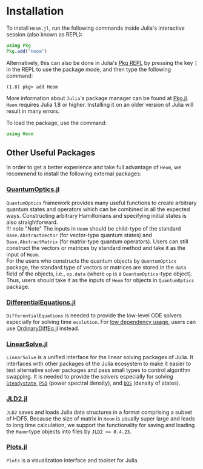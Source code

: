 # Installation
To install `Heom.jl`, run the following commands inside Julia's interactive session (also known as REPL):
```julia
using Pkg
Pkg.add("Heom")
```
Alternatively, this can also be done in Julia's [Pkg REPL](https://julialang.github.io/Pkg.jl/v1/getting-started/) by pressing the key `]` in the REPL to use the package mode, and then type the following command:
```julia-REPL
(1.8) pkg> add Heom
```
More information about `Julia`'s package manager can be found at [Pkg.jl](https://julialang.github.io/Pkg.jl/v1/).  
`Heom` requires Julia 1.8 or higher. Installing it on an older version of Julia will result in many errors.

To load the package, use the command:
```julia
using Heom
```

## Other Useful Packages
In order to get a better experience and take full advantage of `Heom`, we recommend to install the following external packages:
### [QuantumOptics.jl](https://qojulia.org/)
`QuantumOptics` framework provides many useful functions to create arbitrary quantum states and operators which can be combined in all the expected ways. Constructing arbitrary Hamiltonians and specifying initial states is also straightforward.  
!!! note "Note" 
    The inputs in `Heom` should be child-type of the standard `Base.AbstractVector` (for vector-type quantum states) and `Base.AbstractMatrix` (for matrix-type quantum operators). Users can still construct the vectors or matrices by standard method and take it as the input of `Heom`.  
    For the users who constructs the quantum objects by `QuantumOptics` package, the standard type of vectors or matrices are stored in the `data` field of the objects, i.e., `op.data` (where `op` is a `QuantumOptics`-type object). Thus, users should take it as the inputs of `Heom` for objects in `QuantumOptics` package.

### [DifferentialEquations.jl](http://docs.juliadiffeq.org/latest/)
`DifferentialEquations` is needed to provide the low-level ODE solvers especially for solving time `evolution`. For [low dependency usage](https://diffeq.sciml.ai/stable/features/low_dep/), users can use [OrdinaryDiffEq.jl](https://github.com/JuliaDiffEq/OrdinaryDiffEq.jl) instead.

### [LinearSolve.jl](http://docs.juliadiffeq.org/latest/)
`LinearSolve` is a unified interface for the linear solving packages of Julia. It interfaces with other packages of the Julia ecosystem to make it easier to test alternative solver packages and pass small types to control algorithm swapping. It is needed to provide the solvers especially for solving [`Steadystate`](@ref), [`PSD`](@ref) (power spectral density), and [`DOS`](@ref) (density of states).

### [JLD2.jl](https://juliaio.github.io/JLD2.jl/stable/)
`JLD2` saves and loads Julia data structures in a format comprising a subset of HDF5. Because the size of matrix in `Heom` is usually super large and leads to long time calculation, we support the functionality for saving and loading the `Heom`-type objects into files by `JLD2 >= 0.4.23`.

### [Plots.jl](https://github.com/JuliaPlots/Plots.jl)
`Plots` is a visualization interface and toolset for Julia.